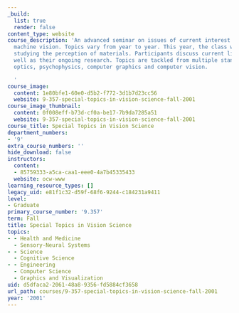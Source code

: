 ```yaml
---
_build:
  list: true
  render: false
content_type: website
course_description: 'An advanced seminar on issues of current interest in human and
  machine vision. Topics vary from year to year. This year, the class will involve
  studying the perception of materials. Participants discuss current literature as
  well as their ongoing research. Topics are tackled from multiple standpoints, including
  optics, psychophysics, computer graphics and computer vision.

  '
course_image:
  content: 1e80bfe1-60e0-d5b2-f772-3d1b7d23cc56
  website: 9-357-special-topics-in-vision-science-fall-2001
course_image_thumbnail:
  content: 0f008eff-b73d-cf0a-be17-7b9da7285a51
  website: 9-357-special-topics-in-vision-science-fall-2001
course_title: Special Topics in Vision Science
department_numbers:
- '9'
extra_course_numbers: ''
hide_download: false
instructors:
  content:
  - 85759333-a5ca-caa1-eee0-4a7b45335433
  website: ocw-www
learning_resource_types: []
legacy_uid: e81f1c32-d59f-68f6-9244-c184231a9411
level:
- Graduate
primary_course_number: '9.357'
term: Fall
title: Special Topics in Vision Science
topics:
- - Health and Medicine
  - Sensory-Neural Systems
- - Science
  - Cognitive Science
- - Engineering
  - Computer Science
  - Graphics and Visualization
uid: d5dfaca2-2061-48a8-9356-fd5884cf3658
url_path: courses/9-357-special-topics-in-vision-science-fall-2001
year: '2001'
---
```


